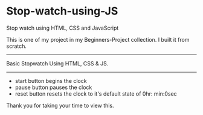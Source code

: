# Stop-watch-using-JS
Stop watch using HTML, CSS and JavaScript

This is one of my project in my Beginners-Project collection. I built it from scratch.

________________________
Basic Stopwatch Using HTML, CSS & JS.
________________________

- start button begins the clock
- pause button pauses the clock
- reset button resets the clock to it's default state of 0hr: min:0sec




Thank you for taking your time to view this.
